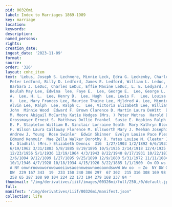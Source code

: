 ```yaml
---
pid: 00326mi
label: Index to Marriages 1869-1989
key: marriage
location: 
keywords: 
description: 
named_persons: 
rights: 
creation_date: 
ingest_date: '2023-11-09'
format: 
source: 
order: '326'
layout: cmhc_item
text: 'Lebus, Joseph S. Lechmere, Minnie Leck, Edra G. Leckenby, Charles H. Leddy,
  Peter Ledford, Billy D. Ledford, James E. Ledford, William L. Leduc, Agnes  LeDuc,
  Barbara J. LeDuc, Charles LeDuc, Effie Maxine LeDuc, L. E. Ledyard, Adelbert Lee,
  Beulah May Lee, Edwina  lee, Faye E.  Lee, George E.  Lee, George L.  Lee, Gladys
  A.  Lee, H. L.  Lee, Henry D.  Lee, Hugh  Lee, Lewis F.  Lee, Louisa  Lee, Luther
  H.  Lee, Mary Frances Lee, Maurice Thaine Lee, Mildred A. Lee, Minnie  Lee, Perry
  Alvin Lee, Ralph  Lee, Ralph C.  Lee, Victoria Elizabeth Lee, William F.  Lee, William
  John  Minnie Wood  Edward F. Brown Clarence D. Martin Laura DeWitt  Bridget Butler  Nancy
  M. Moore Abigail McCarthy Katie Hodges (Mrs. ) Peter Metras  Harold Burkhardt Theresa
  Grossmayer Ernest S. Matthews Dollie Frankel  Susie E. Hopkins Ralph Neale Nelson
  E. F. Stapleton William B. Sinclair Lorraine Seath  Mary Kathryn Blocker Harold
  F. Wilson Laura Calloway Florence M. Ellsworth Mary J. Meehan Josephine Bridgeford
  Andrew J. Young  Rose Swinler  Edwin Skinner  Evelyn Louise Pace Pleasant L. Johnson
  Edmund Kenmuir  Mae Zella Walker Dorothy R. Yates Louise M. Cleator John J. McDonnell]  J.
  E. Gladhill (Mrs.) Elizabeth Dennis  316  1/27/1903 1/2/1892 6/6/1937 8/3/1898 12/11/1887
  6/19/1962 3/31/1883 5/8/1885 8/19/1895 10/5/1935 2/14/1918 12/4/1935 6/8/1907 9/4/1884
  12/23/1956 5/1/1936 12/19/1964 4/3/1943 8/22/1940 8/17/1931 10/22/1879 12/25/1886
  2/6/1894 9/12/1899 1/27/1895 9/25/1890 12/9/1880 5/31/1972 11/11/1884 8/16/1879
  10/1/1946 4/7/1928 10/18/1934 4/15/1926 3/22/1885 1/1/1900  On OD ws  any — mM wD
  A NY onwnrnowoworowowoeiiwsaoennweuwnoeoaondswwW Ww oo  — Zo  NY DW OO WW UMD YM
  DW  229 167 343  19  233 150 240 306 297  67 302  215 316 308 169 98 52 235 33 310
  258 65 287 108 90 104 224 22 173 194 279 168 237 84 '
thumbnail: "/img/derivatives/iiif/images/00326mi/full/250,/0/default.jpg"
full: 
manifest: "/img/derivatives/iiif/00326mi/manifest.json"
collection: life
---
```

